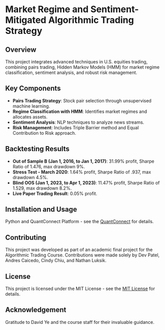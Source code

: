 # Market Regime and Sentiment-Mitigated Algorithmic Trading Strategy

## Overview
This project integrates advanced techniques in U.S. equities trading, combining pairs trading, Hidden Markov Models (HMM) for market regime classification, sentiment analysis, and robust risk management.

## Key Components
- **Pairs Trading Strategy**: Stock pair selection through unsupervised machine learning.
- **Regime Classification with HMM**: Identifies market regimes and allocates assets.
- **Sentiment Analysis**: NLP techniques to analyze news streams.
- **Risk Management**: Includes Triple Barrier method and Equal Contribution to Risk approach.

## Backtesting Results
- **Out of Sample B (Jan 1, 2016, to Jan 1, 2017)**: 31.99% profit, Sharpe Ratio of 1.476, max drawdown 9%.
- **Stress Test - March 2020**: 1.64% profit, Sharpe Ratio of .937, max drawdown 4.5%.
- **Blind OOS (Jan 1, 2023, to Apr 1, 2023)**: 11.47% profit, Sharpe Ratio of 1.529, max drawdown 8.2%.
- **Live Paper Trading Result**: 0.05% profit.

## Installation and Usage
Python and QuantConnect Platform - see the [QuantConnect](https://www.quantconnect.com/) for details.

## Contributing
This project was developed as part of an academic final project for the Algorithmic Trading Course. Contributions were made solely by Dev Patel, Andres Caicedo, Cindy Chiu, and Nathan Luksik.

## License
This project is licensed under the MIT License - see the [MIT License](https://opensource.org/licenses/MIT) for details.

## Acknowledgement
Gratitude to David Ye and the course staff for their invaluable guidance.
